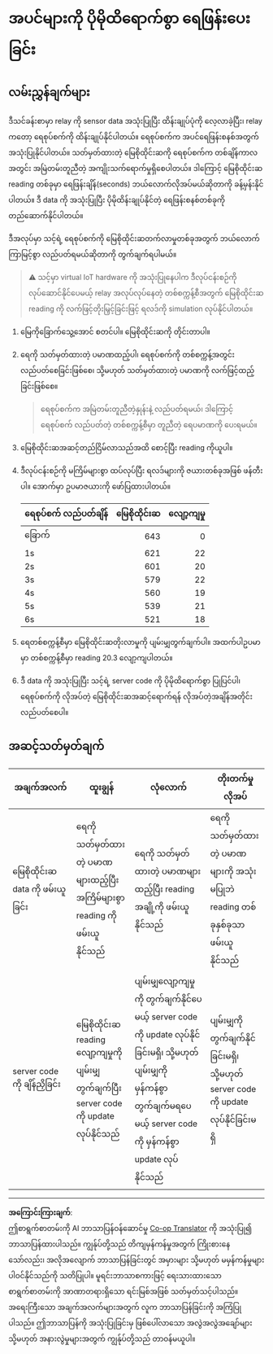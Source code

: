 <!--
CO_OP_TRANSLATOR_METADATA:
{
  "original_hash": "ed0fbd6aed084bfba7d5e2f206968c50",
  "translation_date": "2025-08-28T18:17:52+00:00",
  "source_file": "2-farm/lessons/3-automated-plant-watering/assignment.md",
  "language_code": "my"
}
-->
# အပင်များကို ပိုမိုထိရောက်စွာ ရေဖြန်းပေးခြင်း

## လမ်းညွှန်ချက်များ

ဒီသင်ခန်းစာမှာ relay ကို sensor data အသုံးပြုပြီး ထိန်းချုပ်ပုံကို လေ့လာခဲ့ပြီး၊ relay ကတော့ ရေစုပ်စက်ကို ထိန်းချုပ်နိုင်ပါတယ်။ ရေစုပ်စက်က အပင်ရေဖြန်းစနစ်အတွက် အသုံးပြုနိုင်ပါတယ်။ သတ်မှတ်ထားတဲ့ မြေစိုထိုင်းဆကို ရေစုပ်စက်က တစ်ချိန်ကာလအတွင်း အမြဲတမ်းတူညီတဲ့ အကျိုးသက်ရောက်မှုရှိစေပါတယ်။ ဒါကြောင့် မြေစိုထိုင်းဆ reading တစ်ခုမှာ ရေဖြန်းချိန်(seconds) ဘယ်လောက်လိုအပ်မယ်ဆိုတာကို ခန့်မှန်းနိုင်ပါတယ်။ ဒီ data ကို အသုံးပြုပြီး ပိုမိုထိန်းချုပ်နိုင်တဲ့ ရေဖြန်းစနစ်တစ်ခုကို တည်ဆောက်နိုင်ပါတယ်။

ဒီအလုပ်မှာ သင့်ရဲ့ ရေစုပ်စက်ကို မြေစိုထိုင်းဆတက်လာမှုတစ်ခုအတွက် ဘယ်လောက်ကြာမြင့်စွာ လည်ပတ်ရမယ်ဆိုတာကို တွက်ချက်ရပါမယ်။

> ⚠️ သင့်မှာ virtual IoT hardware ကို အသုံးပြုနေပါက ဒီလုပ်ငန်းစဉ်ကို လုပ်ဆောင်နိုင်ပေမယ့် relay အလုပ်လုပ်နေတဲ့ တစ်စက္ကန့်စီအတွက် မြေစိုထိုင်းဆ reading ကို လက်ဖြင့်တိုးမြှင့်ခြင်းဖြင့် ရလဒ်ကို simulation လုပ်နိုင်ပါတယ်။

1. မြေကိုခြောက်သွေ့အောင် စတင်ပါ။ မြေစိုထိုင်းဆကို တိုင်းတာပါ။

1. ရေကို သတ်မှတ်ထားတဲ့ ပမာဏထည့်ပါ၊ ရေစုပ်စက်ကို တစ်စက္ကန့်အတွင်း လည်ပတ်စေခြင်းဖြစ်စေ၊ သို့မဟုတ် သတ်မှတ်ထားတဲ့ ပမာဏကို လက်ဖြင့်ထည့်ခြင်းဖြစ်စေ။

    > ရေစုပ်စက်က အမြဲတမ်းတူညီတဲ့နှုန်းနဲ့ လည်ပတ်ရမယ်၊ ဒါကြောင့် ရေစုပ်စက် လည်ပတ်တဲ့ တစ်စက္ကန့်စီမှာ တူညီတဲ့ ရေပမာဏကို ပေးရမယ်။

1. မြေစိုထိုင်းဆအဆင့်တည်ငြိမ်လာသည်အထိ စောင့်ပြီး reading ကိုယူပါ။

1. ဒီလုပ်ငန်းစဉ်ကို မကြိမ်များစွာ ထပ်လုပ်ပြီး ရလဒ်များကို ဇယားတစ်ခုအဖြစ် ဖန်တီးပါ။ အောက်မှာ ဥပမာဇယားကို ဖော်ပြထားပါတယ်။

    | ရေစုပ်စက် လည်ပတ်ချိန် | မြေစိုထိုင်းဆ | လျော့ကျမှု |
    | --- | --: | -: |
    | ခြောက် | 643 |  0 |
    | 1s  | 621 | 22 |
    | 2s  | 601 | 20 |
    | 3s  | 579 | 22 |
    | 4s  | 560 | 19 |
    | 5s  | 539 | 21 |
    | 6s  | 521 | 18 |

1. ရေတစ်စက္ကန့်စီမှာ မြေစိုထိုင်းဆတိုးလာမှုကို ပျမ်းမျှတွက်ချက်ပါ။ အထက်ပါဥပမာမှာ တစ်စက္ကန့်စီမှာ reading 20.3 လျော့ကျပါတယ်။

1. ဒီ data ကို အသုံးပြုပြီး သင့်ရဲ့ server code ကို ပိုမိုထိရောက်စွာ ပြုပြင်ပါ၊ ရေစုပ်စက်ကို လိုအပ်တဲ့ မြေစိုထိုင်းဆအဆင့်ရောက်ရန် လိုအပ်တဲ့အချိန်အတိုင်း လည်ပတ်စေပါ။

## အဆင့်သတ်မှတ်ချက်

| အချက်အလက် | ထူးချွန် | လုံလောက် | တိုးတက်မှုလိုအပ် |
| -------- | --------- | -------- | ----------------- |
| မြေစိုထိုင်းဆ data ကို ဖမ်းယူခြင်း | ရေကို သတ်မှတ်ထားတဲ့ ပမာဏများထည့်ပြီး အကြိမ်များစွာ reading ကို ဖမ်းယူနိုင်သည် | ရေကို သတ်မှတ်ထားတဲ့ ပမာဏများထည့်ပြီး reading အချို့ကို ဖမ်းယူနိုင်သည် | ရေကို သတ်မှတ်ထားတဲ့ ပမာဏများကို အသုံးမပြုဘဲ reading တစ်ခုနှစ်ခုသာ ဖမ်းယူနိုင်သည် |
| server code ကို ချိန်ညှိခြင်း | မြေစိုထိုင်းဆ reading လျော့ကျမှုကို ပျမ်းမျှတွက်ချက်ပြီး server code ကို update လုပ်နိုင်သည် | ပျမ်းမျှလျော့ကျမှုကို တွက်ချက်နိုင်ပေမယ့် server code ကို update လုပ်နိုင်ခြင်းမရှိ၊ သို့မဟုတ် ပျမ်းမျှကို မှန်ကန်စွာ တွက်ချက်မရပေမယ့် server code ကို မှန်ကန်စွာ update လုပ်နိုင်သည် | ပျမ်းမျှကို တွက်ချက်နိုင်ခြင်းမရှိ၊ သို့မဟုတ် server code ကို update လုပ်နိုင်ခြင်းမရှိ |

---

**အကြောင်းကြားချက်**:  
ဤစာရွက်စာတမ်းကို AI ဘာသာပြန်ဝန်ဆောင်မှု [Co-op Translator](https://github.com/Azure/co-op-translator) ကို အသုံးပြု၍ ဘာသာပြန်ထားပါသည်။ ကျွန်ုပ်တို့သည် တိကျမှန်ကန်မှုအတွက် ကြိုးစားနေသော်လည်း၊ အလိုအလျောက် ဘာသာပြန်ခြင်းတွင် အမှားများ သို့မဟုတ် မမှန်ကန်မှုများ ပါဝင်နိုင်သည်ကို သတိပြုပါ။ မူရင်းဘာသာစကားဖြင့် ရေးသားထားသော စာရွက်စာတမ်းကို အာဏာတရားရှိသော ရင်းမြစ်အဖြစ် သတ်မှတ်သင့်ပါသည်။ အရေးကြီးသော အချက်အလက်များအတွက် လူက ဘာသာပြန်ခြင်းကို အကြံပြုပါသည်။ ဤဘာသာပြန်ကို အသုံးပြုခြင်းမှ ဖြစ်ပေါ်လာသော အလွဲအလွဲအချော်များ သို့မဟုတ် အနားလွဲမှုများအတွက် ကျွန်ုပ်တို့သည် တာဝန်မယူပါ။